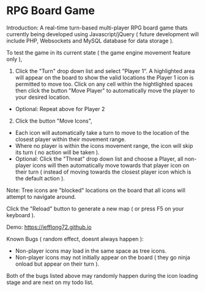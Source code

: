 # RPG Board Game 

Introduction: A real-time turn-based multi-player RPG board game thats currently being developed using Javascript/jQuery ( future development will include PHP, Websockets and MySQL database for data storage ).

To test the game in its current state ( the game engine movement feature only ), 

1) Click the "Turn" drop down list and select "Player 1". A highlighted area will appear on the board to show the valid locations the Player 1 icon is permitted to move too. Click on any cell within the hightlighted spaces then click the button "Move Player" to automatically move the player to your desired location.
 - Optional: Repeat above for Player 2
 
2) Click the button "Move Icons", 
 - Each icon will automatically take a turn to move to the location of the closest player within their movement range.
 - Where no player is within the icons movement range, the icon will skip its turn ( no action will be taken ).
 - Optional: Click the "Threat" drop down list and choose a Player, all non-player icons will then automatically move towards that player icon on their turn ( instead of moving towards the closest player icon which is the default action ).

Note: Tree icons are "blocked" locations on the board that all icons will attempt to navigate around.

Click the "Reload" button to generate a new map ( or press F5 on your keyboard ).

Demo: https://jefflong72.github.io

Known Bugs ( random effect, doesnt always happen ):
 - Non-player icons may load in the same space as tree icons.
 - Non-player icons may not initially appear on the board ( they go ninja onload but appear on their turn ).  
 
 Both of the bugs listed above may randomly happen during the icon loading stage and are next on my todo list.

